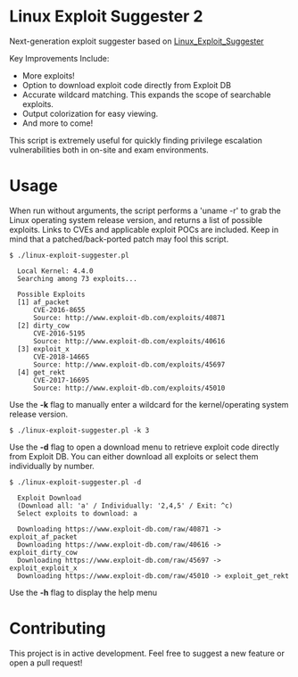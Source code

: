 
Linux Exploit Suggester 2
=========================

Next-generation exploit suggester based on [Linux_Exploit_Suggester](https://github.com/PenturaLabs/Linux_Exploit_Suggester)

Key Improvements Include:
* More exploits!
* Option to download exploit code directly from Exploit DB
* Accurate wildcard matching. This expands the scope of searchable exploits.
* Output colorization for easy viewing.
* And more to come!

This script is extremely useful for quickly finding privilege escalation vulnerabilities both in on-site and exam environments. 

Usage
==============

When run without arguments, the script performs a 'uname -r' to grab the Linux operating system release version, and returns a list of possible exploits. Links to CVEs and applicable exploit POCs are included. Keep in mind that a patched/back-ported patch may fool this script.

```
$ ./linux-exploit-suggester.pl

  Local Kernel: 4.4.0
  Searching among 73 exploits...

  Possible Exploits
  [1] af_packet
      CVE-2016-8655
      Source: http://www.exploit-db.com/exploits/40871
  [2] dirty_cow
      CVE-2016-5195
      Source: http://www.exploit-db.com/exploits/40616
  [3] exploit_x
      CVE-2018-14665
      Source: http://www.exploit-db.com/exploits/45697
  [4] get_rekt
      CVE-2017-16695
      Source: http://www.exploit-db.com/exploits/45010
```

Use the **-k** flag to manually enter a wildcard for the kernel/operating system release version.

```
$ ./linux-exploit-suggester.pl -k 3
```

Use the **-d** flag to open a download menu to retrieve exploit code directly from Exploit DB. You can either download all exploits or select them individually by number.

```
$ ./linux-exploit-suggester.pl -d

  Exploit Download
  (Download all: 'a' / Individually: '2,4,5' / Exit: ^c)
  Select exploits to download: a

  Downloading https://www.exploit-db.com/raw/40871 -> exploit_af_packet
  Downloading https://www.exploit-db.com/raw/40616 -> exploit_dirty_cow
  Downloading https://www.exploit-db.com/raw/45697 -> exploit_exploit_x
  Downloading https://www.exploit-db.com/raw/45010 -> exploit_get_rekt
```

Use the **-h** flag to display the help menu

Contributing
============

This project is in active development. Feel free to suggest a new feature or open a pull request!
